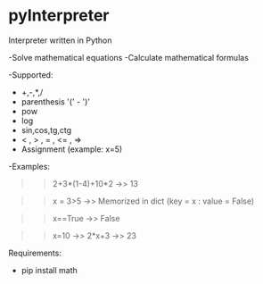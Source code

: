 # pyInterpreter
Interpreter written in Python 

-Solve mathematical equations
-Calculate mathematical formulas

-Supported:
  - +,-,*,/
  - parenthesis '(' - ')'
  - pow
  - log
  - sin,cos,tg,ctg
  - < , > , = , <= , =>
  - Assignment (example: x=5)
  
-Examples: 
>> 2+3*(1-4)+10*2 
  ->> 13

>> x = 3>5 
  ->> Memorized in dict (key = x : value = False)

>> x==True
  ->> False

>> x=10
  ->> 2*x+3
  ->> 23


Requirements: 
  - pip install math
  
